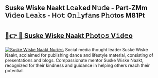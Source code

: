 ## Suske Wiske Naakt L𝚎a𝚔ed N𝚞𝚍e - Part-ZMm Vi𝚍𝚎o L𝚎a𝚔s - H𝚘𝚝 O𝚗𝚕yf𝚊ns P𝚑𝚘tos M81Pt

# <h2><a href="http://kf2h1j.oniu.top/?m=Suske+Wiske+Naakt">🔗👉 🔴 Suske Wiske Naakt P𝚑ot𝚘𝚜 V𝚒d𝚎o</a></h2>

[![Suske Wiske Naakt Nu𝚍e𝚜](https://i.imgur.com/0qMVB7G.gif)](http://kf2h1j.oniu.top/?m=Suske+Wiske+Naakt)
Social media thought leader Suske Wiske Naakt, acclaimed for publishing dance and lifestyle material, consisting of presentations and blogs. Compassionate mentor Suske Wiske Naakt, recognized for their kindness and guidance in helping others reach their potential.  
